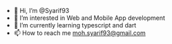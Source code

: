 - 👋 Hi, I’m @Syarif93
- 👀 I’m interested in Web and Mobile App development
- 🌱 I’m currently learning typescript and dart
- 📫 How to reach me moh.syarif93@gmail.com

<!---
Syarif93/Syarif93 is a ✨ special ✨ repository because its `README.md` (this file) appears on your GitHub profile.
You can click the Preview link to take a look at your changes.
--->
